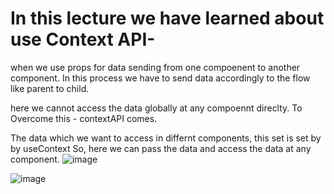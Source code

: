 # In this lecture we have learned about use Context API-

when we use props for data sending from one compoenent to another component.
In this process we have to send data accordingly to the flow like parent to child.

here we cannot access the data globally at any compoennt direclty.
To Overcome this - contextAPI comes.

The data which we want to access in differnt components, this set is set by by useContext
So, here we can pass the data and access the data at any component.
![image](https://github.com/itsAniketChavan/react-series/assets/115894292/fcfe44c3-ce7d-4544-851d-8df5d3c62e43)

![image](https://github.com/itsAniketChavan/react-series/assets/115894292/0aec87a2-542a-4c56-86b4-55460f3e969e)

